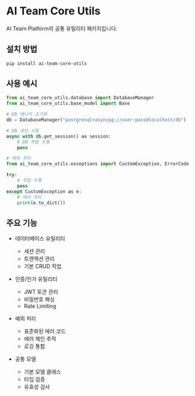 # AI Team Core Utils

AI Team Platform의 공통 유틸리티 패키지입니다.

## 설치 방법

```bash
pip install ai-team-core-utils
```

## 사용 예시

```python
from ai_team_core_utils.database import DatabaseManager
from ai_team_core_utils.base_model import Base

# DB 매니저 초기화
db = DatabaseManager("postgresql+asyncpg://user:pass@localhost/db")

# DB 세션 사용
async with db.get_session() as session:
    # DB 작업 수행
    pass

# 예외 처리
from ai_team_core_utils.exceptions import CustomException, ErrorCode

try:
    # 작업 수행
    pass
except CustomException as e:
    # 에러 처리
    print(e.to_dict())
```

## 주요 기능

- 데이터베이스 유틸리티
  - 세션 관리
  - 트랜잭션 관리
  - 기본 CRUD 작업

- 인증/인가 유틸리티
  - JWT 토큰 관리
  - 비밀번호 해싱
  - Rate Limiting

- 예외 처리
  - 표준화된 에러 코드
  - 에러 체인 추적
  - 로깅 통합

- 공통 모델
  - 기본 모델 클래스
  - 타입 검증
  - 유효성 검사 